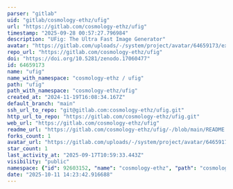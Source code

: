 ```yaml
---
parser: "gitlab"
uid: "gitlab/cosmology-ethz/ufig"
url: "https://gitlab.com/cosmology-ethz/ufig"
timestamp: "2025-09-28 00:57:27.796984"
description: "UFig: The Ultra Fast Image Generator"
avatar: "https://gitlab.com/uploads/-/system/project/avatar/64659173/example_image_small.jpg"
repo_url: "https://gitlab.com/cosmology-ethz/ufig"
doi: "https://doi.org/10.5281/zenodo.17060477"
id: 64659173
name: "ufig"
name_with_namespace: "cosmology-ethz / ufig"
path: "ufig"
path_with_namespace: "cosmology-ethz/ufig"
created_at: "2024-11-19T16:08:34.167Z"
default_branch: "main"
ssh_url_to_repo: "git@gitlab.com:cosmology-ethz/ufig.git"
http_url_to_repo: "https://gitlab.com/cosmology-ethz/ufig.git"
web_url: "https://gitlab.com/cosmology-ethz/ufig"
readme_url: "https://gitlab.com/cosmology-ethz/ufig/-/blob/main/README.md"
forks_count: 1
avatar_url: "https://gitlab.com/uploads/-/system/project/avatar/64659173/example_image_small.jpg"
star_count: 1
last_activity_at: "2025-09-17T10:59:33.443Z"
visibility: "public"
namespace: {"id": 92603152, "name": "cosmology-ethz", "path": "cosmology-ethz", "kind": "group", "full_path": "cosmology-ethz", "parent_id": null, "avatar_url": null, "web_url": "https://gitlab.com/groups/cosmology-ethz"}
date: "2025-10-11 14:23:42.916688"
---
```

